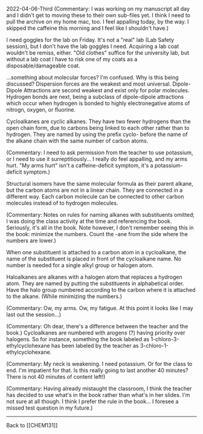 2022-04-06-Third
(Commentary:  I was working on my manuscript all day and I didn't get to moving these to their own sub-files yet.  I think I need to pull the archive on my home mac, too.  I feel appalling today, by the way.  I skipped the caffeine this morning and I feel like I shouldn't have.)

I need goggles for the lab on Friday.  It's not a "real" lab (Lab Safety session), but I don't have the lab goggles I need.  Acquiring a lab coat wouldn't be remiss, either.  "Old clothes" suffice for the university lab, but without a lab coat I have to risk one of my coats as a disposable/damageable coat.

...something about molecular forces?  I'm confused.  Why is this being discussed?  Dispersion forces are the weakest and most universal.  Dipole-Dipole Attractions are second weakest and exist only for polar molecules.  Hydrogen bonds are next, being a subclass of dipole-dipole attractions which occur when hydrogen is bonded to highly electronegative atoms of nitrogn, oxygen, or fluorine.

Cycloalkanes are cyclic alkanes.  They have two fewer hydrogens than the open chain form, due to carbons being linked to each other rather than to hydrogen.  They are named by using the prefix cyclo- before the name of the alkane chain with the same number of carbon atoms.

(Commentary:  I need to ask permission from the teacher to use potassium, or I need to use it surreptitiously...  I really do feel appalling, and my arms hurt.  "My arms hurt" isn't a caffeine-deficit symptom, it's a potassium-deficit symptom.)

Structural isomers have the same molecular formula as their parent alkane, but the carbon atoms are not in a linear chain.  They are connected in a different way.  Each carbon molecule can be connected to other carbon molecules instead of to hydrogen molecules.

(Commentary:  Notes on rules for naming alkanes with substituents omitted; I was doing the class activity at the time and referencing the book.  Seriously, it's all in the book.  Note however, I don't remember seeing this in the book: minimize the numbers.  Count the -ane from the side where the numbers are lower.)

When one substituent is attached to a carbon atom in a cycloalkane, the name of the substituent is placed in front of the cycloalkane name.  No number is needed for a single alkyl group or halogen atom.

Haloalkanes are alkanes with a halogen atom that replaces a hydrogen atom.  They are named by putting the substituents in alphabetical order.  Have the halo group numbered according to the carbon where it is attached to the alkane.  (While minimizing the numbers.)

(Commentary:  Ow, my arms.  Ow, my fatigue.  At this point it looks like I may last out the session...)

(Commentary:  Oh dear, there's a difference between the teacher and the book.)  Cycloalkanes are numbered with arogens (?) having priority over halogens.  So for instance, something the book labeled as 1-chloro-3-ethylcyclohexane has been labeled by the teacher as 3-chloro-1-ethylcyclohexane.

(Commentary:  My neck is weakening.  I need potassium.  Or for the class to end.  I'm impatient for that.  Is this really going to last another 40 minutes?  There is not 40 minutes of content left!)

(Commentary:  Having already mistaught the classroom, I think the teacher has decided to use what's in the book rather than what's in her slides.  I'm not sure at all though.  I think I prefer the rule in the book...  I foresee a missed test question in my future.)

---
Back to [[CHEM131]]
